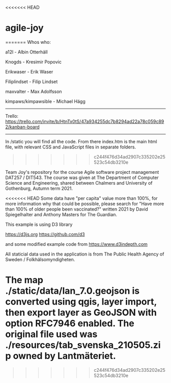 <<<<<<< HEAD

# agile-joy
=======
Whos who: 

a12l - Albin Otterhäll

Knogds - Kresimir Popovic

Erikwaser - Erik Waser

Filiplindset - Filip Lindset

maxvalter - Max Adolfsson

kimpaws/kimpawsible - Michael Hägg

---------------------
Trello: https://trello.com/invite/b/HtnTx0tS/47a934255dc7b8294ad22a78c059c892/kanban-board

---------------------

In /static you will find all the code. From there index.htm is the main html file, with relevant CSS and JavaScript files in separate folders.

>>>>>>> c244f476d34ad2907c335202e25523c54db3210e

Team Joy's repository for the course Agile software project management DAT257 /
DIT543. The course was given at The Department of Computer Science and
Engineering, shared between Chalmers and University of Gothenburg, Autumn term
2021.

<<<<<<< HEAD
Some data have "per capita" value more than 100%, for more information why that
could be possible, please search for "Have more than 100% of older people been
vaccinated?" written 2021 by David Spiegelhalter and Anthony Masters for The
Guardian.

This example is using D3 library

https://d3js.org https://github.com/d3

and some modified example code from https://www.d3indepth.com

All staticial data used in the application is from The Public Health Agency of
Sweden / Folkhälsomyndigheten.

The map ./static/data/lan_7.0.geojson is converted using qgis, layer import,
then export layer as GeoJSON with option RFC7946 enabled. The original file
used was ./resources/tab_svenska_210505.zip owned by Lantmäteriet.
=======

>>>>>>> c244f476d34ad2907c335202e25523c54db3210e

